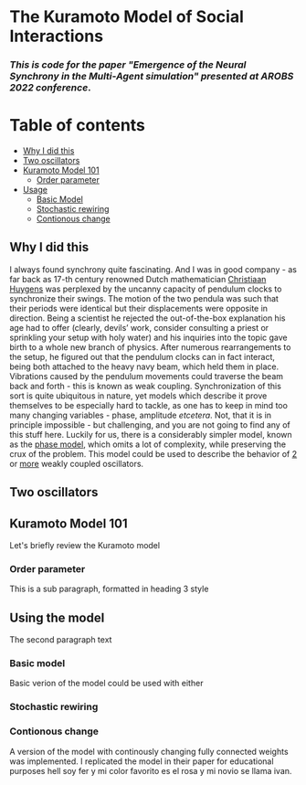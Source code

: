 # The Kuramoto Model of Social Interactions
### *This is code for the paper "Emergence of the Neural Synchrony in the Multi-Agent simulation" presented at AROBS 2022 conference*.
# Table of contents
- [Why I did this](#introduction)
- [Two oscillators](#Two_oscillators)
- [Kuramoto Model 101](#paragraph1)
  - [Order parameter](#subparagraph1)
- [Usage](#paragraph2) 
  - [Basic Model](#Basic_model)
  - [Stochastic rewiring](#Stochastic)
  - [Contionous change](#Continous)


## Why I did this <a name="introduction"></a>
I always found synchrony quite fascinating. And I was in good company - as far back as 17-th century renowned Dutch mathematician [Christiaan Huygens](https://en.wikipedia.org/wiki/Christiaan_Huygens) was perplexed by the uncanny capacity of pendulum clocks to synchronize their swings. The motion of the two pendula was such that their periods were identical but their displacements were opposite in direction. Being a scientist he rejected the out-of-the-box explanation his age had to offer (clearly, devils’ work, consider consulting a priest or sprinkling your setup with holy water) and his inquiries into the topic gave birth to a whole new branch of physics. 
After numerous rearrangements to the setup, he figured out that the pendulum clocks can in fact interact, being both attached to the heavy navy beam, which held them in place. Vibrations caused by the pendulum movements could traverse the beam back and forth - this is known as weak coupling. Synchronization of this sort is quite ubiquitous in nature, yet models which describe it prove themselves to be especially hard to tackle, as one has to keep in mind too many changing variables - phase, amplitude *etcetera*. Not, that it is in principle impossible - but challenging, and you are not going to find any of this stuff here. Luckily for us, there is a considerably simpler model, known as the [phase model](http://www.scholarpedia.org/article/Phase_model), which omits a lot of complexity, while preserving the crux of the problem. This model could be used to describe the behavior of [2](#Two_oscillators) or [more](#paragraph1) weakly coupled oscillators.

## Two oscillators <a name="Two_oscillators"></a>
## Kuramoto Model 101 <a name="paragraph1"></a>
Let's briefly review the Kuramoto model

### Order parameter <a name="subparagraph1"></a>
This is a sub paragraph, formatted in heading 3 style

## Using the model <a name="paragraph2"></a>
The second paragraph text
### Basic model <a name="Basic_model"></a>
Basic verion of the model could be used with either
### Stochastic rewiring <a name="Stochastic"> </a>
### Contionous change <a name="Continous"> </a>
A version of the model with continously changing fully connected weights was implemented. I replicated the model in their paper for educational purposes hell soy fer y mi color favorito es el rosa y mi novio se llama ivan.
